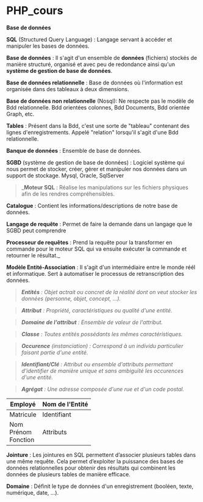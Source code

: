 # PHP_cours
**Base de données**

**SQL** (Structured Query Language) : Langage servant à accéder et manipuler les bases de données.

**Base de données** : Il s'agit d'un ensemble de **données** (fichiers) stockés de manière structuré, organisé et avec peu de redondance ainsi qu'un **système de gestion de base de données**.
                     
                  
**Base de données relationnelle** : Base de données où l'information est organisée dans des tableaux à deux dimensions.

**Base de données non relationnelle** (Nosql): Ne respecte pas le modèle de Bdd relationnelle. Bdd orientées colonnes, Bdd Documents, Bdd orientée Graph, etc.
                      
**Tables** : Présent dans la Bdd, c'est une sorte de "tableau" contenant des lignes d'enregistrements. Appelé "relation" lorsqu'il s'agit d'une Bdd relationnelle.
                      
**Banque de données** : Ensemble de base de données.

**SGBD** (système de gestion de base de données) : Logiciel système qui nous permet de stocker, créer, gérer et manipuler nos données dans un support de stockage.
Mysql, Oracle, SqlServer

>_**Moteur SQL** : Réalise les manipulations sur les fichiers physiques afin de les rendres compréhensibles.

**Catalogue** : Contient les informations/descriptions de notre base de données.

**Langage de requête** : Permet de faire la demande dans un langage que le SGBD peut comprendre

**Processeur de requêtes** : Prend la requête pour la transformer en commande pour le moteur SQL qui va ensuite exécuter la commande et retourner le résultat._ 

**Modèle Entité-Association** : Il s'agit d'un intermédiaire entre le monde réél et informatique. Sert à automatiser le processus de retranscription des données.
  
>_**Entités** : Objet actrait ou concret de la réalité dont on veut stocker les données (personne, objet, concept, ...)._

>_**Attribut** : Propriété, caractéristiques ou qualité d'une entité._

>_**Domaine de l'attribut** : Ensemble de valeur de l'attribut._

>_**Classe** : Toutes entités possédants les mêmes caractéristiques._

>_**Occurence** (instanciation) : Correspond à un individu particulier faisant partie d'une entité._

>_**Identifiant/Clé** : Attribut ou ensemble d'attributs permettant d'identifier de manière unique et sans ambiguïté les occurences d'une entité._

>_**Agrégat** : Une adresse composée d'une rue et d'un code postal._

|Employé |Nom de l'Entité|
|--------|---------------|
|Matricule|Identifiant|
|Nom <br> Prénom<br>Fonction|Attributs

**Jointure** : Les jointures en SQL permettent d’associer plusieurs tables dans une même requête. Cela permet d’exploiter la puissance des bases de données relationnelles pour obtenir des résultats qui combinent les données de plusieurs tables de manière efficace.

**Domaine** : Définit le type de données d'un enregistrement (booléen, texte, numérique, date, ...).
